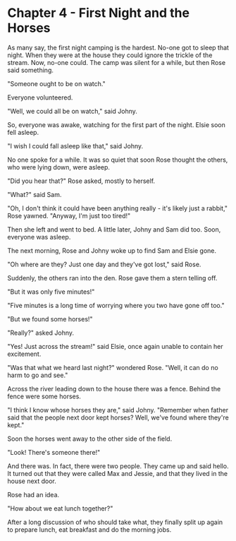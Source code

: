 # Chapter 4 - First Night and the Horses

As many say, the first night camping is the hardest. No-one got to sleep that night. When they were at the house they could ignore the trickle of the stream. Now, no-one could. The camp was silent for a while, but then Rose said something.

"Someone ought to be on watch."

Everyone volunteered.

"Well, we could all be on watch," said Johny.

So, everyone was awake, watching for the first part of the night. Elsie soon fell asleep.

"I wish I could fall asleep like that," said Johny.

No one spoke for a while. It was so quiet that soon Rose thought the others, who were lying down, were asleep.

"Did you hear that?" Rose asked, mostly to herself.

"What?" said Sam.

"Oh, I don't think it could have been anything really - it's likely just a rabbit," Rose yawned. "Anyway, I'm just too tired!"

Then she left and went to bed. A little later, Johny and Sam did too. Soon, everyone was asleep.

The next morning, Rose and Johny woke up to find Sam and Elsie gone.

"Oh where are they? Just one day and they've got lost," said Rose.

Suddenly, the others ran into the den. Rose gave them a stern telling off.

"But it was only five minutes!"

"Five minutes is a long time of worrying where you two have gone off too."

"But we found some horses!"

"Really?" asked Johny.

"Yes! Just across the stream!" said Elsie, once again unable to contain her excitement.

"Was that what we heard last night?" wondered Rose. "Well, it can do no harm to go and see."

Across the river leading down to the house there was a fence. Behind the fence were some horses.

"I think I know whose horses they are," said Johny. "Remember when father said that the people next door kept horses? Well, we've found where they're kept."

Soon the horses went away to the other side of the field.

"Look! There's someone there!"

And there was. In fact, there were two people. They came up and said hello. It turned out that they were called Max and Jessie, and that they lived in the house next door.

Rose had an idea.

"How about we eat lunch together?"

After a long discussion of who should take what, they finally split up again to prepare lunch, eat breakfast and do the morning jobs.

